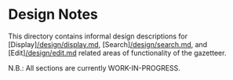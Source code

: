 # Design Notes

This directory contains informal design descriptions for [Display][/design/display.md](draft), [Search][/design/search.md](TBA), and [Edit][/design/edit.md](TBA) related areas of functionality of the gazetteer.

N.B.: All sections are currently WORK-IN-PROGRESS.
